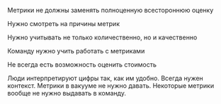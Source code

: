 Метрики не должны заменять полноценную всестороннюю оценку

Нужно смотреть на причины метрик

Нужно учитывать не только количественно, но и качественно 

Команду нужно учить работать с метриками

Не всегда есть возможность оценить стоимость

Люди интерпретируют цифры так, как им удобно. 
Всегда нужен контекст. 
Метрики в вакууме не нужно давать. Некоторые метрики вообще не нужно выдавать в команду.